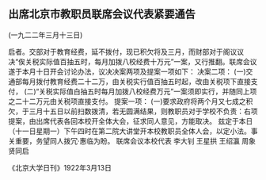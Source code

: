 ## 出席北京市教职员联席会议代表紧要通告
(一九二二年三月十三日)

启者。交部对于教育经费，延不拨付，现已积欠将及三月，而财部对于阁议议决“俟关税实际值百抽五时，每月加拨八校经费十万元”一案，又行推翻。联席会议遂于本月十日开会讨论办法，议决决案两项及提案一项如下：
决案二项：
(一)交通部每月拨付教育经费二十二万，由关税实行值百抽五时起，改由关税项下直接支付，
(二)“关税实际值白抽五时每月加拨八校经费万元”一案须即实行，并随同上项之二十二万元由关税项直接支付。
提案一项：
(一)要求政府将两个月又七成之积欠，于三月十五日以前扫数拨清，若无圆满结果，则教职员对于学校不负责：右项提案，由出席代表各回本校开全体大会，征求同人意见，方能取决。
兹定于本日（十一日星期一）下午四时在第二院大讲堂开本校教职员全体人会，以定小法。事关重要，务望同人拨冗·惠临为盼。
联席会议本校代表
李大钊
王星拱
王绍瀛
周象贤同启

《北京大学日刊》1922年3月13日

